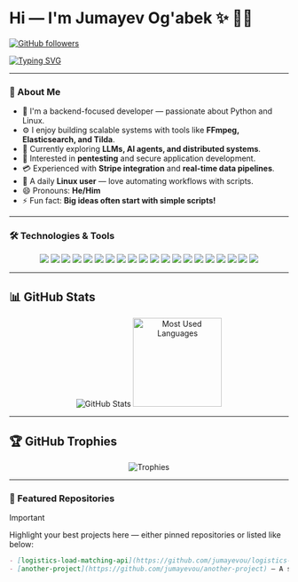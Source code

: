# Hi — I'm Jumayev Og'abek ✨ 👨‍💻  
[![GitHub followers](https://img.shields.io/github/followers/jumayevou?logo=github&style=plastic)](https://github.com/jumayevou?tab=followers)

[![Typing SVG](https://readme-typing-svg.demolab.com?font=Nata+Sans&pause=1000&center=true&width=435&lines=Python+Backend+Developer+%F0%9F%90%8D;Always+learning+something+new+%F0%9F%93%9A;Focused+on+long-term+growth+%F0%9F%8C%B1;Exploring+LLMs+and+AI+agents+%F0%9F%A7%AA)](https://git.io/typing-svg)

---

### 👋 About Me
- 👀 I'm a backend-focused developer — passionate about Python and Linux.  
- ⚙️ I enjoy building scalable systems with tools like **FFmpeg, Elasticsearch, and Tilda**.  
- 🌱 Currently exploring **LLMs, AI agents, and distributed systems**.  
- 🔐 Interested in **pentesting** and secure application development.  
- 💳 Experienced with **Stripe integration** and **real-time data pipelines**.  
- 🐧 A daily **Linux user** — love automating workflows with scripts.  
- 😄 Pronouns: **He/Him**  
- ⚡ Fun fact: **Big ideas often start with simple scripts!**

---

### 🛠️ Technologies & Tools
<p align="center">
  <img src="https://img.shields.io/badge/Python-3776AB?style=for-the-badge&logo=python&logoColor=white" />
  <img src="https://img.shields.io/badge/Django-092E20?style=for-the-badge&logo=django&logoColor=white" />
  <img src="https://img.shields.io/badge/Django_REST_Framework-092E20?style=for-the-badge&logo=django&logoColor=white" />
  <img src="https://img.shields.io/badge/MongoDB-47A248?style=for-the-badge&logo=mongodb&logoColor=white" />
  <img src="https://img.shields.io/badge/PostgreSQL-336791?style=for-the-badge&logo=postgresql&logoColor=white" />
  <img src="https://img.shields.io/badge/Celery-37814A?style=for-the-badge&logo=celery&logoColor=white" />
  <img src="https://img.shields.io/badge/Docker-2496ED?style=for-the-badge&logo=docker&logoColor=white" />
  <img src="https://img.shields.io/badge/Redis-DC382D?style=for-the-badge&logo=redis&logoColor=white" />
  <img src="https://img.shields.io/badge/HTML5-E34F26?style=for-the-badge&logo=html5&logoColor=white" />
  <img src="https://img.shields.io/badge/CSS3-1572B6?style=for-the-badge&logo=css3&logoColor=white" />
  <img src="https://img.shields.io/badge/Git-F05032?style=for-the-badge&logo=git&logoColor=white" />
  <img src="https://img.shields.io/badge/Heroku-430098?style=for-the-badge&logo=heroku&logoColor=white" />
  <img src="https://img.shields.io/badge/Vertex_AI-4285F4?style=for-the-badge&logo=google-cloud&logoColor=white" />
  <img src="https://img.shields.io/badge/Swagger-85EA2D?style=for-the-badge&logo=swagger&logoColor=black" />
  <img src="https://img.shields.io/badge/Postman-FF6C37?style=for-the-badge&logo=postman&logoColor=white" />
  <img src="https://img.shields.io/badge/FFmpeg-007808?style=for-the-badge&logo=ffmpeg&logoColor=white" />
  <img src="https://img.shields.io/badge/Linux-FCC624?style=for-the-badge&logo=linux&logoColor=black" />
  <img src="https://img.shields.io/badge/Stripe-635BFF?style=for-the-badge&logo=stripe&logoColor=white" />
  <img src="https://img.shields.io/badge/Kali_Linux-557C94?style=for-the-badge&logo=kalilinux&logoColor=white" />
  <img src="https://img.shields.io/badge/Tilda-Website-000000?style=for-the-badge&logo=tilda&logoColor=white" />
</p>

---

## 📊 GitHub Stats
<p align="center">
  <img alt="GitHub Stats" src="https://github-readme-stats.vercel.app/api?username=jumayevou&show_icons=true&theme=radical" />
  <img height="160" src="https://github-readme-stats.vercel.app/api/top-langs?username=jumayevou&layout=compact&langs_count=8&theme=radical" alt="Most Used Languages"/>
</p>

---

## 🏆 GitHub Trophies
<p align="center">
  <img src="https://github-profile-trophy.vercel.app/?username=JumayevOU&theme=algolia&column=5" alt="Trophies"/>
</p>

---

### 📌 Featured Repositories
> [!IMPORTANT]  
> Highlight your best projects here — either pinned repositories or listed like below:

```md
- [logistics-load-matching-api](https://github.com/jumayevou/logistics-load-matching-api) — A short description...
- [another-project](https://github.com/jumayevou/another-project) — A short description...
